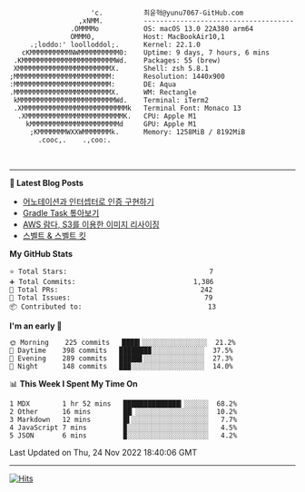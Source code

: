 
```text
                    'c.          최윤혁@yunu7067-GitHub.com
                 ,xNMM.          -------------------------------------
               .OMMMMo           OS: macOS 13.0 22A380 arm64
               OMMM0,            Host: MacBookAir10,1
     .;loddo:' loolloddol;.      Kernel: 22.1.0
   cKMMMMMMMMMMNWMMMMMMMMMM0:    Uptime: 9 days, 7 hours, 6 mins
 .KMMMMMMMMMMMMMMMMMMMMMMMWd.    Packages: 55 (brew)
 XMMMMMMMMMMMMMMMMMMMMMMMX.      Shell: zsh 5.8.1
;MMMMMMMMMMMMMMMMMMMMMMMM:       Resolution: 1440x900
:MMMMMMMMMMMMMMMMMMMMMMMM:       DE: Aqua
.MMMMMMMMMMMMMMMMMMMMMMMMX.      WM: Rectangle
 kMMMMMMMMMMMMMMMMMMMMMMMMWd.    Terminal: iTerm2
 .XMMMMMMMMMMMMMMMMMMMMMMMMMMk   Terminal Font: Monaco 13
  .XMMMMMMMMMMMMMMMMMMMMMMMMK.   CPU: Apple M1
    kMMMMMMMMMMMMMMMMMMMMMMd     GPU: Apple M1
     ;KMMMMMMMWXXWMMMMMMMk.      Memory: 1258MiB / 8192MiB
       .cooc,.    .,coo:.

```

<br />

---

<!--START_SECTION:msrm-->

**📕  Latest Blog Posts**

- [어노테이션과 인터셉터로 인증 구현하기](https://yunu7067.github.io/p/impl-spring-auth-using-interceptor/)
- [Gradle Task 톺아보기](https://yunu7067.github.io/p/gradle-tasks/)
- [AWS 람다, S3를 이용한 이미지 리사이징](https://yunu7067.github.io/p/image-resize-for-aws-lambda/)
- [스벨트 & 스벨트 킷](https://yunu7067.github.io/p/svelte-and-sveltekit/)

**My GitHub Stats**
```text
⭐ Total Stars:                                   7
➕ Total Commits:                             1,386
🔀 Total PRs:                                   242
🚩 Total Issues:                                 79
📦 Contributed to:                               13
```

**I'm an early 🐤**
```text
🌞 Morning    225 commits   ████▍░░░░░░░░░░░░░░░░  21.2%
🌆 Daytime    398 commits   ███████▉░░░░░░░░░░░░░  37.5%
🌃 Evening    289 commits   █████▋░░░░░░░░░░░░░░░  27.3%
🌙 Night      148 commits   ██▉░░░░░░░░░░░░░░░░░░  14.0%
```

📊 **This Week I Spent My Time On**
```text
1 MDX        1 hr 52 mins   ██████████████▎░░░░░░  68.2%
2 Other      16 mins        ██▏░░░░░░░░░░░░░░░░░░  10.2%
3 Markdown   12 mins        █▌░░░░░░░░░░░░░░░░░░░   7.7%
4 JavaScript 7 mins         ▉░░░░░░░░░░░░░░░░░░░░   4.5%
5 JSON       6 mins         ▉░░░░░░░░░░░░░░░░░░░░   4.2%
```

Last Updated on Thu, 24 Nov 2022 18:40:06 GMT

<!--END_SECTION:msrm-->

---

<!-- https://hits.seeyoufarm.com -->  
[![Hits](https://hits.seeyoufarm.com/api/count/incr/badge.svg?url=https%3A%2F%2Fgithub.com%2Fyunu7067&count_bg=%2379C83D&title_bg=%23555555&icon=&icon_color=%23E7E7E7&title=Visited&edge_flat=true)](https://hits.seeyoufarm.com)
